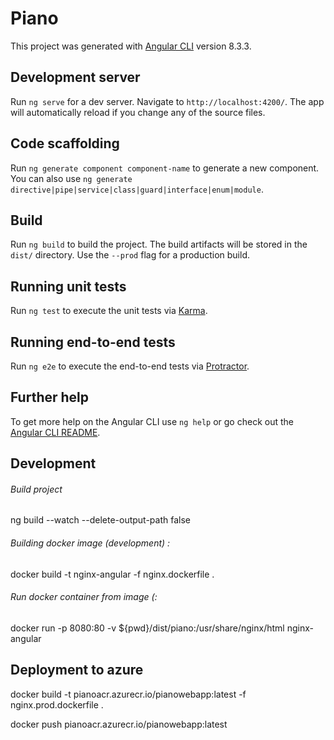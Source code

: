 # Piano

This project was generated with [Angular CLI](https://github.com/angular/angular-cli) version 8.3.3.

## Development server

Run `ng serve` for a dev server. Navigate to `http://localhost:4200/`. The app will automatically reload if you change any of the source files.

## Code scaffolding

Run `ng generate component component-name` to generate a new component. You can also use `ng generate directive|pipe|service|class|guard|interface|enum|module`.

## Build

Run `ng build` to build the project. The build artifacts will be stored in the `dist/` directory. Use the `--prod` flag for a production build.

## Running unit tests

Run `ng test` to execute the unit tests via [Karma](https://karma-runner.github.io).

## Running end-to-end tests

Run `ng e2e` to execute the end-to-end tests via [Protractor](http://www.protractortest.org/).

## Further help

To get more help on the Angular CLI use `ng help` or go check out the [Angular CLI README](https://github.com/angular/angular-cli/blob/master/README.md).

## Development 

###### Build project
ng build --watch --delete-output-path false

###### Building docker image (development) : 
docker build -t nginx-angular -f nginx.dockerfile .

###### Run docker container from image (:
docker run -p 8080:80 -v ${pwd}/dist/piano:/usr/share/nginx/html nginx-angular

## Deployment to azure

docker build -t pianoacr.azurecr.io/pianowebapp:latest -f nginx.prod.dockerfile .

docker push pianoacr.azurecr.io/pianowebapp:latest


